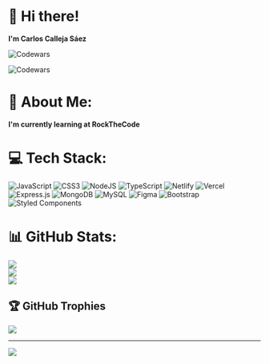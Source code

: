 
# 👋 Hi there!
 **I'm Carlos Calleja Sáez**
 
 ![Codewars](https://www.codewars.com/users/CarlosCallejaSaez/badges/small )
 
 ![Codewars](https://github.r2v.ch/codewars?user=CarlosCallejaSaez&stroke=%23BB432C)


# 💫 About Me:
 **I'm currently learning at RockTheCode** 


# 💻 Tech Stack:
![JavaScript](https://img.shields.io/badge/javascript-%23323330.svg?style=for-the-badge&logo=javascript&logoColor=%23F7DF1E) ![CSS3](https://img.shields.io/badge/css3-%231572B6.svg?style=for-the-badge&logo=css3&logoColor=white) ![NodeJS](https://img.shields.io/badge/node.js-6DA55F?style=for-the-badge&logo=node.js&logoColor=white) ![TypeScript](https://img.shields.io/badge/typescript-%23007ACC.svg?style=for-the-badge&logo=typescript&logoColor=white) ![Netlify](https://img.shields.io/badge/netlify-%23000000.svg?style=for-the-badge&logo=netlify&logoColor=#00C7B7) ![Vercel](https://img.shields.io/badge/vercel-%23000000.svg?style=for-the-badge&logo=vercel&logoColor=white) ![Express.js](https://img.shields.io/badge/express.js-%23404d59.svg?style=for-the-badge&logo=express&logoColor=%2361DAFB) ![MongoDB](https://img.shields.io/badge/MongoDB-%234ea94b.svg?style=for-the-badge&logo=mongodb&logoColor=white) ![MySQL](https://img.shields.io/badge/mysql-%2300f.svg?style=for-the-badge&logo=mysql&logoColor=white) 	![Figma](https://img.shields.io/badge/figma-%23F24E1E.svg?style=for-the-badge&logo=figma&logoColor=white) ![Bootstrap](https://img.shields.io/badge/bootstrap-%23563D7C.svg?style=for-the-badge&logo=bootstrap&logoColor=white)  ![Styled Components](https://img.shields.io/badge/styled_components-%DB7093.svg?style=for-the-badge&logo=styled-components&logoColor=white)

# 📊 GitHub Stats:
![](https://github-readme-stats.vercel.app/api?username=carloscallejasaez&theme=radical&hide_border=false&include_all_commits=false&count_private=false)<br/>
![](https://github-readme-streak-stats.herokuapp.com/?user=carloscallejasaez&theme=radical&hide_border=false)<br/>
![](https://github-readme-stats.vercel.app/api/top-langs/?username=carloscallejasaez&theme=radical&hide_border=false&include_all_commits=false&count_private=false&layout=compact)

## 🏆 GitHub Trophies
![](https://github-profile-trophy.vercel.app/?username=carloscallejasaez&theme=radical&no-frame=false&no-bg=true&margin-w=4)

---
[![](https://visitcount.itsvg.in/api?id=carloscallejasaez&icon=0&color=0)](https://visitcount.itsvg.in)

<!-- Proudly created with GPRM ( https://gprm.itsvg.in ) -->
